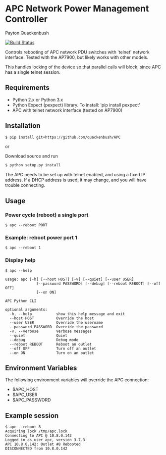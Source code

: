 APC Network Power Management Controller
=======================================

Payton Quackenbush

[![Build Status](https://travis-ci.org/quackenbush/APC.svg?branch=master)](https://travis-ci.org/quackenbush/APC)

Controls rebooting of APC network PDU switches with 'telnet' network interface.
Tested with the AP7900, but likely works with other models.

This handles locking of the device so that parallel calls will block, since
APC has a single telnet session.

Requirements
------------

- Python 2.x or Python 3.x
- Python Expect (pexpect) library.  To install: 'pip install pexpect'
- APC with telnet network interface (tested on AP7900)

Installation
------------

```bash
$ pip install git+https://github.com/quackenbush/APC
```

or

Download source and run

```bash
$ python setup.py install
```

The APC needs to be set up with telnet enabled, and using a fixed IP address.
If a DHCP address is used, it may change, and you will have trouble connecting.

Usage
-----

### Power cycle (reboot) a single port
```$ apc --reboot PORT```

### Example: reboot power port 1
```$ apc --reboot 1```

### Display help
```
$ apc --help

usage: apc [-h] [--host HOST] [-v] [--quiet] [--user USER]
              [--password PASSWORD] [--debug] [--reboot REBOOT] [--off OFF]
              [--on ON]

APC Python CLI

optional arguments:
  -h, --help           show this help message and exit
  --host HOST          Override the host
  --user USER          Override the username
  --password PASSWORD  Override the password
  -v, --verbose        Verbose messages
  --quiet              Quiet
  --debug              Debug mode
  --reboot REBOOT      Reboot an outlet
  --off OFF            Turn off an outlet
  --on ON              Turn on an outlet
```

Environment Variables
---------------------

The following environment variables will override the APC connection:
- $APC_HOST
- $APC_USER
- $APC_PASSWORD

Example session
---------------

```
$ apc --reboot 8
Acquiring lock /tmp/apc.lock
Connecting to APC @ 10.8.0.142
Logged in as user apc, version 3.7.3
APC 10.8.0.142: Outlet #8 Rebooted
DISCONNECTED from 10.8.0.142
```
